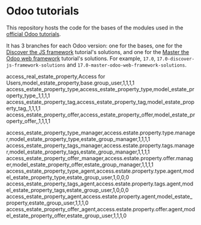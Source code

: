 # Odoo tutorials

This repository hosts the code for the bases of the modules used in the
[official Odoo tutorials](https://www.odoo.com/documentation/latest/developer/tutorials.html).

It has 3 branches for each Odoo version: one for the bases, one for the
[Discover the JS framework](https://www.odoo.com/documentation/latest/developer/tutorials/discover_js_framework.html)
tutorial's solutions, and one for the
[Master the Odoo web framework](https://www.odoo.com/documentation/latest/developer/tutorials/master_odoo_web_framework.html)
tutorial's solutions. For example, `17.0`, `17.0-discover-js-framework-solutions` and
`17.0-master-odoo-web-framework-solutions`.



access_real_estate_property,Access for Users,model_estate_property,base.group_user,1,1,1,1
access_estate_property_type,access_estate_property_type,model_estate_property_type,,1,1,1,1
access_estate_property_tag,access_estate_property_tag,model_estate_property_tag,,1,1,1,1
access_estate_property_offer,access_estate_property_offer,model_estate_property_offer,,1,1,1,1


access_estate_property_type_manager,access.estate.property.type.manager,model_estate_property_type,estate_group_manager,1,1,1,1
access_estate_property_tags_manager,access.estate.property.tags.manager,model_estate_property_tags,estate_group_manager,1,1,1,1
access_estate_property_offer_manager,access.estate.property.offer.manager,model_estate_property_offer,estate_group_manager,1,1,1,1
access_estate_property_type_agent,access.estate.property.type.agent,model_estate_property_type,estate_group_user,1,0,0,0
access_estate_property_tags_agent,access.estate.property.tags.agent,model_estate_property_tags,estate_group_user,1,0,0,0
access_estate_property_agent,access.estate.property.agent,model_estate_property,estate_group_user,1,1,1,0
access_estate_property_offer_agent,access.estate.property.offer.agent,model_estate_property_offer,estate_group_user,1,1,1,0